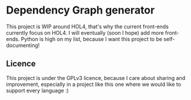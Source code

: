 # Dependency Graph generator

This project is WIP around HOL4, that's why the current front-ends currently
focus on HOL4. I will eventually (soon I hope) add more front-ends. Python
is high on my list, because I want this project to be self-documenting!

## Licence

This project is under the GPLv3 licence, because I care about sharing and
improvement, especially in a project like this one where we would like to
support every language :)
